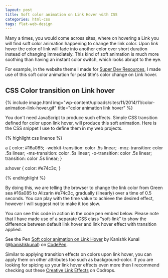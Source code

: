 ```yaml
---
layout: post
title: Soft color animation on Link Hover with CSS
categories: html-css
tags: flat-web-design
---
```

Many a times, you would come across sites, where on hovering a Link you will find soft color animation happening to change the link color. Upon link hover the color of link will fade into another color over short duration instead of changing immediately. This kind of soft animation is much more soothing than having an instant color switch, which looks abrupt to the eye.

For example, in the website theme I made for <a href="http://superdevresources.com/" target="_blank">Super Dev Resources</a>, I made use of this soft color animation for post title's color change on Link hover.
<h2>CSS Color transition on Link hover</h2>

{% include image.html img="wp-content/uploads/sites/11/2014/11/color-animation-link-hover.gif" title="color animation link hover" %}

You don't need JavaScript to produce such effects. Simple CSS transition defined for color upon link hover, will produce this soft animation. Here is the CSS snippet I use to define them in my web projects.

{% highlight css linenos %}

a {
    color: #16a085;
    -webkit-transition: color .5s linear;
    -moz-transition: color .5s linear;
    -ms-transition: color .5s linear;
    -o-transition: color .5s linear;
    transition: color .5s linear;
}

a:hover { 
    color: #e74c3c; 
}

{% endhighlight %}

By doing this, we are telling the browser to change the link color from Green sea #16a085 to Alizarin #e74c3c, gradually (linearly) over a time of 0.5 seconds. You can play with the time value to achieve the desired effect, however I will suggest not to make it too slow.

You can see this code in action in the code pen embed below. Please note that I have made use of a separate CSS class "soft-link" to show the difference between default link hover and link hover effect with transition applied.

<div class="embed">
<p class="codepen" data-height="268" data-theme-id="0" data-slug-hash="ogNdmV" data-default-tab="result" data-user="kanishkkunal">See the Pen <a href="http://codepen.io/kanishkkunal/pen/ogNdmV/">Soft color animation on Link Hover</a> by Kanishk Kunal (<a href="http://codepen.io/kanishkkunal">@kanishkkunal</a>) on <a href="http://codepen.io">CodePen</a>.</p>
<script src="//assets.codepen.io/assets/embed/ei.js" async=""></script>
</div>

Similar to applying transition effects on colors upon link hover, you can apply them on other attributes too such as background-color. If you are looking for spicing up your link hover effects even more then I recommend checking out these <a href="http://tympanus.net/codrops/2013/08/06/creative-link-effects/" target="_blank">Creative Link Effects</a> on Codrops.
